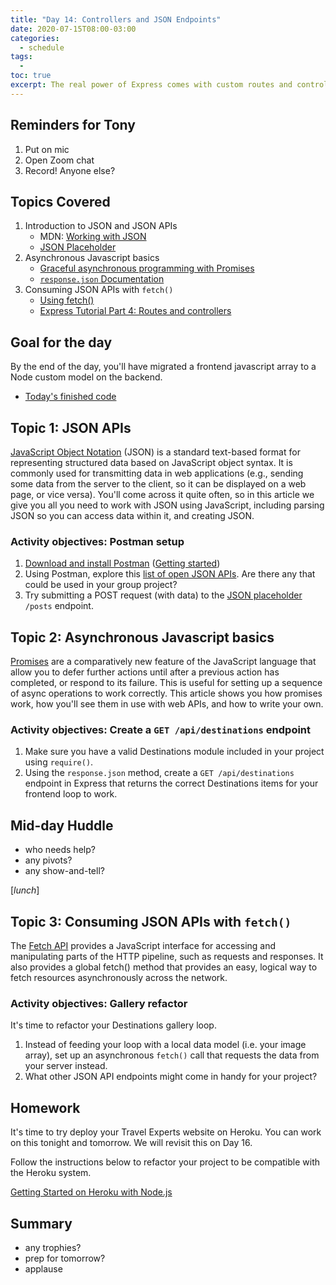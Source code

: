 ```yaml
---
title: "Day 14: Controllers and JSON Endpoints"
date: 2020-07-15T08:00-03:00
categories:
  - schedule
tags:
  - 
toc: true
excerpt: The real power of Express comes with custom routes and controllers. In industry, we call these API Endpoints.
---
```

## Reminders for Tony
1. Put on mic
2. Open Zoom chat
3. Record! Anyone else?

## Topics Covered
1. Introduction to JSON and JSON APIs
    - MDN: [Working with JSON](https://developer.mozilla.org/en-US/docs/Learn/JavaScript/Objects/JSON)
    - [JSON Placeholder](https://jsonplaceholder.typicode.com/)
2. Asynchronous Javascript basics
    - [Graceful asynchronous programming with Promises](https://developer.mozilla.org/en-US/docs/Learn/JavaScript/Asynchronous/Promises)
    - [`response.json` Documentation](https://expressjs.com/en/api.html#res.json)
3. Consuming JSON APIs with `fetch()`
    - [Using fetch()](https://css-tricks.com/using-fetch/)
    - [Express Tutorial Part 4: Routes and controllers](https://developer.mozilla.org/en-US/docs/Learn/Server-side/Express_Nodejs/routes)

## Goal for the day
By the end of the day, you'll have migrated a frontend javascript array to a Node custom model on the backend.

- [Today's finished code](https://github.com/cprg210/sample-code/tree/master/backend/4-animals-json-fetch)

## Topic 1: JSON APIs
[JavaScript Object Notation](https://developer.mozilla.org/en-US/docs/Glossary/JSON) (JSON) is a standard text-based format for representing structured data based on JavaScript object syntax. It is commonly used for transmitting data in web applications (e.g., sending some data from the server to the client, so it can be displayed on a web page, or vice versa). You'll come across it quite often, so in this article we give you all you need to work with JSON using JavaScript, including parsing JSON so you can access data within it, and creating JSON.

### Activity objectives: Postman setup
1. [Download and install Postman](https://www.postman.com/downloads/) ([Getting started](https://learning.postman.com/docs/getting-started/introduction/))
2. Using Postman, explore this [list of open JSON APIs](https://github.com/public-apis/public-apis). Are there any that could be used in your group project?
3. Try submitting a POST request (with data) to the [JSON placeholder](https://jsonplaceholder.typicode.com/) `/posts` endpoint.

## Topic 2: Asynchronous Javascript basics
[Promises](https://developer.mozilla.org/en-US/docs/Web/JavaScript/Reference/Global_Objects/Promise) are a comparatively new feature of the JavaScript language that allow you to defer further actions until after a previous action has completed, or respond to its failure. This is useful for setting up a sequence of async operations to work correctly. This article shows you how promises work, how you'll see them in use with web APIs, and how to write your own.

### Activity objectives: Create a `GET /api/destinations` endpoint
1. Make sure you have a valid Destinations module included in your project using `require()`.
2. Using the `response.json` method, create a `GET /api/destinations` endpoint in Express that returns the correct Destinations items for your frontend loop to work.

## Mid-day Huddle
- who needs help?
- any pivots?
- any show-and-tell?

[*lunch*] 

## Topic 3: Consuming JSON APIs with `fetch()`
The [Fetch API](https://developer.mozilla.org/en-US/docs/Web/API/Fetch_API) provides a JavaScript interface for accessing and manipulating parts of the HTTP pipeline, such as requests and responses. It also provides a global fetch() method that provides an easy, logical way to fetch resources asynchronously across the network.

### Activity objectives: Gallery refactor
It's time to refactor your Destinations gallery loop.
1. Instead of feeding your loop with a local data model (i.e. your image array), set up an asynchronous `fetch()` call that requests the data from your server instead.
2. What other JSON API endpoints might come in handy for your project?

## Homework
It's time to try deploy your Travel Experts website on Heroku. You can work on this tonight and tomorrow. We will revisit this on Day 16. 

Follow the instructions below to refactor your project to be compatible with the Heroku system.

[Getting Started on Heroku with Node.js](https://devcenter.heroku.com/articles/getting-started-with-nodejs)

## Summary
- any trophies?
- prep for tomorrow?
- applause